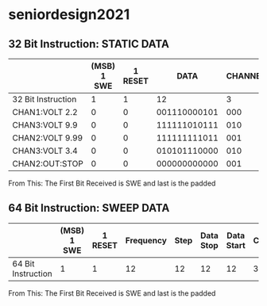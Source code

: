 # seniordesign2021
## 32 Bit Instruction: STATIC DATA 
||(MSB) 1 SWE | 1 RESET | DATA| CHANNEL | PADDED(LSB)|
| -------------| -------------| ------------- | ------------- | ------------- | ------------- | 
32 Bit Instruction| 1|1|12|3|15|
CHAN1:VOLT 2.2|0|0|001110000101|000|000000000000000|
CHAN3:VOLT 9.9|0|0|111111010111|010|000000000000000| 
CHAN2:VOLT 9.99|0|0|111111111011|001|000000000000000|
CHAN3:VOLT 3.4|0|0|010101110000|010|000000000000000|
CHAN2:OUT:STOP|0|0|000000000000|001|000000000000000|


From This: The First Bit Received is SWE and last is the padded

## 64 Bit Instruction: SWEEP DATA 
||(MSB) 1 SWE | 1 RESET | Frequency|Step |Data Stop | Data Start | CHANNEL | PADDED(LSB)|
| -------------| -------------| ------------- | ------------- | ------------- | ------------- | ------------- | ------------- | ------------- | 
64 Bit Instruction| 1|1|12|12|12|12|3|11|

From This: The First Bit Received is SWE and last is the padded
